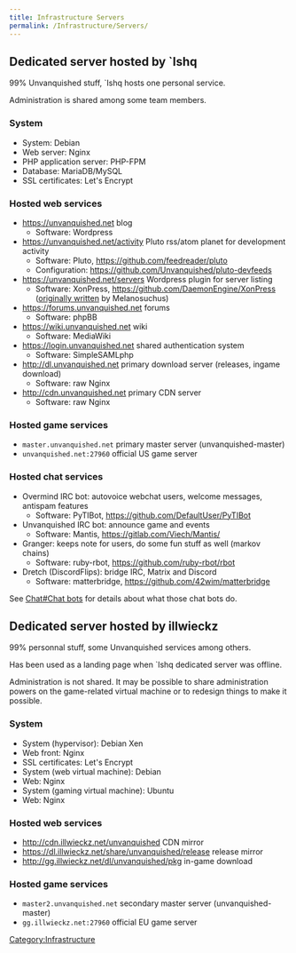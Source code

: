 ```yaml
---
title: Infrastructure Servers
permalink: /Infrastructure/Servers/
---
```


## Dedicated server hosted by \`Ishq

99% Unvanquished stuff, \`Ishq hosts one personal service.

Administration is shared among some team members.

### System

- System: Debian
- Web server: Nginx
- PHP application server: PHP-FPM
- Database: MariaDB/MySQL
- SSL certificates: Let's Encrypt

### Hosted web services

- <https://unvanquished.net> blog
  - Software: Wordpress
- <https://unvanquished.net/activity> Pluto rss/atom planet for
  development activity
  - Software: Pluto, <https://github.com/feedreader/pluto>
  - Configuration: <https://github.com/Unvanquished/pluto-devfeeds>
- <https://unvanquished.net/servers> Wordpress plugin for server listing
  - Software: XonPress, <https://github.com/DaemonEngine/XonPress>
    ([originally written](https://gitlab.com/mattia.basaglia/Xonpress)
    by Melanosuchus)
- <https://forums.unvanquished.net> forums
  - Software: phpBB
- <https://wiki.unvanquished.net> wiki
  - Software: MediaWiki
- <https://login.unvanquished.net> shared authentication system
  - Software: SimpleSAMLphp
- <http://dl.unvanquished.net> primary download server (releases, ingame
  download)
  - Software: raw Nginx
- <http://cdn.unvanquished.net> primary CDN server
  - Software: raw Nginx

### Hosted game services

- `master.unvanquished.net` primary master server (unvanquished-master)
- `unvanquished.net:27960` official US game server

### Hosted chat services

- Overmind IRC bot: autovoice webchat users, welcome messages, antispam
  features
  - Software: PyTIBot, <https://github.com/DefaultUser/PyTIBot>
- Unvanquished IRC bot: announce game and events
  - Software: Mantis, <https://gitlab.com/Viech/Mantis/>
- Granger: keeps note for users, do some fun stuff as well (markov
  chains)
  - Software: ruby-rbot, <https://github.com/ruby-rbot/rbot>
- Dretch (DiscordFlips): bridge IRC, Matrix and Discord
  - Software: matterbridge, <https://github.com/42wim/matterbridge>

See [Chat#Chat bots](Chat#Chat_bots "wikilink") for details about what
those chat bots do.

## Dedicated server hosted by illwieckz

99% personnal stuff, some Unvanquished services among others.

Has been used as a landing page when \`Ishq dedicated server was
offline.

Administration is not shared. It may be possible to share administration
powers on the game-related virtual machine or to redesign things to make
it possible.

### System

- System (hypervisor): Debian Xen
- Web front: Nginx
- SSL certificates: Let's Encrypt
- System (web virtual machine): Debian
- Web: Nginx
- System (gaming virtual machine): Ubuntu
- Web: Nginx

### Hosted web services

- <http://cdn.illwieckz.net/unvanquished> CDN mirror
- <https://dl.illwieckz.net/share/unvanquished/release> release mirror
- <http://gg.illwieckz.net/dl/unvanquished/pkg> in-game download

### Hosted game services

- `master2.unvanquished.net` secondary master server
  (unvanquished-master)
- `gg.illwieckz.net:27960` official EU game server

[Category:Infrastructure](Category:Infrastructure "wikilink")